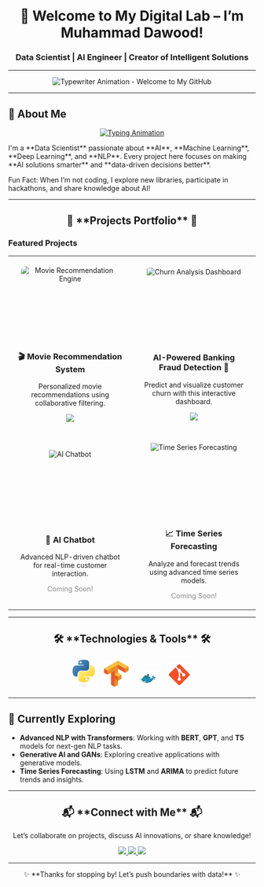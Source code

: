 <div align="center">
  <h1>👋 Welcome to My Digital Lab – I’m Muhammad Dawood!</h1>
  <h3>Data Scientist | AI Engineer | Creator of Intelligent Solutions</h3>
  <hr>

  <p align="center">
    <img src="https://your-cool-animation.com/welcome-typing.gif" width="700px" alt="Typewriter Animation - Welcome to My GitHub">
  </p>
</div>

<hr>

## 🌌 **About Me**
<p align="center">
  <a href="https://readme-typing-svg.demolab.com/?font=Fira+Code&pause=1000&multiline=true&width=800&height=100&lines=Data+Scientist+%7C+AI+Engineer;Machine+Learning+%7C+Deep+Learning;NLP+%7C+Computer+Vision;Innovation+in+AI+and+Data">
    <img src="https://readme-typing-svg.demolab.com/?font=Fira+Code&pause=1000&multiline=true&width=800&height=100&lines=Data+Scientist+%7C+AI+Engineer;Machine+Learning+%7C+Deep+Learning;NLP+%7C+Computer+Vision;Innovation+in+AI+and+Data" alt="Typing Animation">
  </a>
</p>

<p>I'm a **Data Scientist** passionate about **AI**, **Machine Learning**, **Deep Learning**, and **NLP**. Every project here focuses on making **AI solutions smarter** and **data-driven decisions better**.</p>

<p>Fun Fact: When I’m not coding, I explore new libraries, participate in hackathons, and share knowledge about AI!</p>

<hr>

<div align="center">
  <h2> 🚀 **Projects Portfolio** 🚀 </h2>
</div>

### **Featured Projects**

<table align="center" style="width:100%; table-layout:fixed;">
  <tr>
    <td align="center" width="300" style="padding: 20px;">
      <div style="position: relative; overflow: hidden; width: 200px; height: 150px; border-radius: 10px;">
        <img src="https://your-image-link.com/movie-recommendation.gif" width="200px" style="transition: transform 0.3s ease-in-out; cursor: pointer;" alt="Movie Recommendation Engine" onmouseover="this.style.transform='scale(1.05)'" onmouseout="this.style.transform='scale(1)'">
      </div>
      <h3>🎬 Movie Recommendation System</h3>
      <p>Personalized movie recommendations using collaborative filtering.</p>
      <a href="https://movie-recommendation-system-dawood-moria.streamlit.app/" target="_blank">
        <img src="https://img.shields.io/badge/-Explore%20Project-%2331A8FF?style=for-the-badge">
      </a>
    </td>
    <td align="center" width="300" style="padding: 20px;">
      <div style="position: relative; overflow: hidden; width: 200px; height: 150px; border-radius: 10px;">
        <img src="https://your-image-link.com/churn-analysis-dashboard.gif" width="200px" style="transition: transform 0.3s ease-in-out; cursor: pointer;" alt="Churn Analysis Dashboard" onmouseover="this.style.transform='scale(1.05)'" onmouseout="this.style.transform='scale(1)'">
      </div>
      <h3>AI-Powered Banking Fraud Detection 🚀</h3>
      <p>Predict and visualize customer churn with this interactive dashboard.</p>
      <a href="https://ai-fraud-detector-for-banking-system-by-dawood-moria.streamlit.app/" target="_blank">
        <img src="https://img.shields.io/badge/-Explore%20Project-%2331A8FF?style=for-the-badge">
      </a>
    </td>
  </tr>
  <tr>
    <td align="center" width="300" style="padding: 20px;">
      <div style="position: relative; overflow: hidden; width: 200px; height: 150px; border-radius: 10px;">
        <img src="https://your-image-link.com/ai-chatbot.gif" width="200px" style="transition: transform 0.3s ease-in-out; cursor: pointer;" alt="AI Chatbot" onmouseover="this.style.transform='scale(1.05)'" onmouseout="this.style.transform='scale(1)'">
      </div>
      <h3>🤖 AI Chatbot</h3>
      <p>Advanced NLP-driven chatbot for real-time customer interaction.</p>
      <span style="opacity: 0.5;">Coming Soon!</span>
    </td>
    <td align="center" width="300" style="padding: 20px;">
      <div style="position: relative; overflow: hidden; width: 200px; height: 150px; border-radius: 10px;">
        <img src="https://your-image-link.com/time-series.gif" width="200px" style="transition: transform 0.3s ease-in-out; cursor: pointer;" alt="Time Series Forecasting" onmouseover="this.style.transform='scale(1.05)'" onmouseout="this.style.transform='scale(1)'">
      </div>
      <h3>📈 Time Series Forecasting</h3>
      <p>Analyze and forecast trends using advanced time series models.</p>
      <span style="opacity: 0.5;">Coming Soon!</span>
    </td>
  </tr>
</table>

<hr>

<div align="center">
  <h2> 🛠️ **Technologies & Tools** 🛠️ </h2>
</div>

<p align="center">
    <img src="./assets/python.png" alt="Python" width="50px" title="Python" style="margin: 5px; transition: transform 0.3s ease;" onmouseover="this.style.transform='scale(1.2)'" onmouseout="this.style.transform='scale(1)'"/>
    <img src="./assets/tensorflow.png" alt="TensorFlow" width="50px" title="TensorFlow" style="margin: 5px; transition: transform 0.3s ease;" onmouseover="this.style.transform='scale(1.2)'" onmouseout="this.style.transform='scale(1)'"/>
    <img src="./assets/docker.png" alt="Docker" width="50px" title="Docker" style="margin: 5px; transition: transform 0.3s ease;" onmouseover="this.style.transform='scale(1.2)'" onmouseout="this.style.transform='scale(1)'"/>
    <img src="./assets/git.png" alt="Git" width="50px" title="Git" style="margin: 5px; transition: transform 0.3s ease;" onmouseover="this.style.transform='scale(1.2)'" onmouseout="this.style.transform='scale(1)'"/>
</p>

<hr>

## 🌱 **Currently Exploring**

- **Advanced NLP with Transformers**: Working with **BERT**, **GPT**, and **T5** models for next-gen NLP tasks.
- **Generative AI and GANs**: Exploring creative applications with generative models.
- **Time Series Forecasting**: Using **LSTM** and **ARIMA** to predict future trends and insights.

<hr>

<div align="center">
  <h2>📬 **Connect with Me** 📬</h2>
  <p>Let’s collaborate on projects, discuss AI innovations, or share knowledge!</p>

  <a href="https://www.linkedin.com/in/muhammaddawood361510306/" target="_blank">
    <img src="https://img.shields.io/badge/-LinkedIn-%230077B5?style=for-the-badge&logo=linkedin&logoColor=white">
  </a>
  <a href="https://github.com/muhammadmoria" target="_blank">
    <img src="https://img.shields.io/badge/-GitHub-%23181717?style=for-the-badge&logo=github&logoColor=white">
  </a>
  <a href="https://muhammadmoria.github.io/portfolio-new/" target="_blank">
    <img src="https://img.shields.io/badge/-Portfolio-%2312100E?style=for-the-badge&logo=portfolio&logoColor=white">
  </a>
</div>

<hr>

<div align="center">
  <p>✨ **Thanks for stopping by! Let’s push boundaries with data!** ✨</p>
</div>
